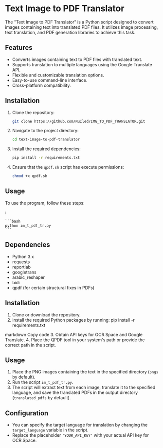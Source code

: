 # Text Image to PDF Translator

The "Text Image to PDF Translator" is a Python script designed to convert images containing text into translated PDF files. It utilizes image processing, text translation, and PDF generation libraries to achieve this task.

## Features

- Converts images containing text to PDF files with translated text.
- Supports translation to multiple languages using the Google Translate API.
- Flexible and customizable translation options.
- Easy-to-use command-line interface.
- Cross-platform compatibility.

## Installation

1. Clone the repository:

    ```bash
    git clone https://github.com/NuIled/IMG_TO_PDF_TRANSLATOR.git
    ```

2. Navigate to the project directory:

    ```bash
    cd text-image-to-pdf-translator
    ```

3. Install the required dependencies:

    ```bash
    pip install -r requirements.txt
    ```

4. Ensure that the `qpdf.sh` script has execute permissions:

    ```bash
    chmod +x qpdf.sh
    ```

## Usage

To use the program, follow these steps:

:

    ```bash
    python im_t_pdf_tr.py
    ```
## Dependencies

- Python 3.x
- requests
- reportlab
- googletrans
- arabic_reshaper
- bidi
- qpdf (for certain structural fixes in PDFs)


## Installation

1. Clone or download the repository.
2. Install the required Python packages by running:
pip install -r requirements.txt

markdown
Copy code
3. Obtain API keys for OCR.Space and Google Translate.
4. Place the QPDF tool in your system's path or provide the correct path in the script.

## Usage

1. Place the PNG images containing the text in the specified directory (`pngs` by default).
2. Run the script `im_t_pdf_tr.py`.
3. The script will extract text from each image, translate it to the specified language, and save the translated PDFs in the output directory (`translated_pdfs` by default).

## Configuration

- You can specify the target language for translation by changing the `target_language` variable in the script.
- Replace the placeholder `'YOUR_API_KEY'` with your actual API key for OCR.Space.
